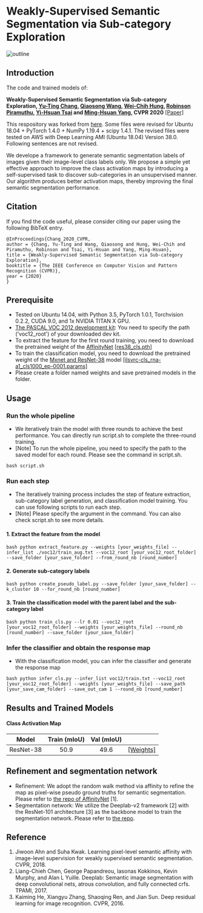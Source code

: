 # Weakly-Supervised Semantic Segmentation via Sub-category Exploration
![outline](teaser.png)



## Introduction
The code and trained models of:

**Weakly-Supervised Semantic Segmentation via Sub-category Exploration, [Yu-Ting Chang](https://scholar.google.com/citations?user=5LRrNYgAAAAJ&hl=en), [Qiaosong Wang](https://scholar.google.com/citations?user=uiTAQLEAAAAJ&hl=en), [Wei-Chih Hung](https://scholar.google.com/citations?user=AjaDLjYAAAAJ&hl=en), [Robinson Piramuthu](https://scholar.google.com/citations?user=2CkqEGcAAAAJ&hl=nl), [Yi-Hsuan Tsai](https://scholar.google.com/citations?user=zjI51wEAAAAJ&hl=en) and [Ming-Hsuan Yang](https://scholar.google.com/citations?user=p9-ohHsAAAAJ&hl=en), CVPR 2020** [[Paper]](https://arxiv.org/abs/2008.01183)

This respository was forked from [here](https://github.com/Juliachang/SC-CAM).
Some files were revised for Ubuntu 18.04 + PyTorch 1.4.0 + NumPy 1.19.4 + scipy 1.4.1.
The revised files were tested on AWS with Deep Learning AMI (Ubuntu 18.04) Version 38.0.
Following sentences are not revised.

We develope a framework to generate semantic segmentation labels of images given their image-level class labels only. We propose a simple yet effective approach to improve the class activation maps by introducing a self-supervised task to discover sub-categories in an unsupervised manner. Our algorithm produces better activation maps, thereby improving the final semantic segmentation performance.



## Citation
If you find the code useful, please consider citing our paper using the following BibTeX entry.
```
@InProceedings{Chang_2020_CVPR,
author = {Chang, Yu-Ting and Wang, Qiaosong and Hung, Wei-Chih and Piramuthu, Robinson and Tsai, Yi-Hsuan and Yang, Ming-Hsuan},
title = {Weakly-Supervised Semantic Segmentation via Sub-category Exploration},
booktitle = {The IEEE Conference on Computer Vision and Pattern Recognition (CVPR)},
year = {2020}
}
```


## Prerequisite
* Tested on Ubuntu 14.04, with Python 3.5, PyTorch 1.0.1, Torchvision 0.2.2, CUDA 9.0, and 1x NVIDIA TITAN X GPU.
* [The PASCAL VOC 2012 development kit](http://host.robots.ox.ac.uk/pascal/VOC/voc2012/):
You need to specify the path ('voc12_root') of your downloaded dev kit.
* To extract the feature for the first round training, you need to download the pretrained weight of the [AffinityNet](https://github.com/jiwoon-ahn/psa) [[res38_cls.pth]](https://drive.google.com/file/d/1xESB7017zlZHqxEWuh1Rb89UhjTGIKOA/view?usp=sharing)
* To train the classification model, you need to download the pretrained weight of the [Mxnet and ResNet-38](https://github.com/itijyou/ademxapp) model [[ilsvrc-cls_rna-a1_cls1000_ep-0001.params]](https://drive.google.com/file/d/1YB3DkHiBeUH5wn6shk93jChvXwfOxwBE/view?usp=sharing)
* Please create a folder named weights and save pretrained models in the folder.



## Usage
### Run the whole pipeline
- We iteratively train the model with three rounds to achieve the best performance. You can directly run script.sh to complete the three-round training.
- [Note] To run the whole pipeline, you need to specify the path to the saved model for each round. Please see the command in script.sh.
```
bash script.sh
```

### Run each step
- The iteratively training process includes the step of feature extraction, sub-category label generation, and classification model training. You can use following scripts to run each step.
- [Note] Please specify the argument in the command. You can also check script.sh to see more details.

#### 1. Extract the feature from the model
```
bash python extract_feature.py --weights [your_weights_file] --infer_list ./voc12/train_aug.txt --voc12_root [your_voc12_root_folder] --save_folder [your_save_folder] --from_round_nb [round_number]
```

#### 2. Generate sub-category labels
```
bash python create_pseudo_label.py --save_folder [your_save_folder] --k_cluster 10 --for_round_nb [round_number]
```

#### 3. Train the classification model with the parent label and the sub-category label
```
bash python train_cls.py --lr 0.01 --voc12_root [your_voc12_root_folder] --weights [your_weights_file] --round_nb [round_number] --save_folder [your_save_folder]
```

### Infer the classifier and obtain the response map
- With the classification model, you can infer the classifier and generate the response map
```
bash python infer_cls.py --infer_list voc12/train.txt --voc12_root [your_voc12_root_folder] --weights [your_weights_file] --save_path [your_save_cam_folder] --save_out_cam 1 --round_nb [round_number]
```



## Results and Trained Models
#### Class Activation Map

| Model         | Train (mIoU)    | Val (mIoU)    | |
| ------------- |:-------------:|:-----:|:-----:|
| ResNet-38     | 50.9 | 49.6 | [[Weights]](https://drive.google.com/file/d/1Qgd7bC8YnfBs02fdwwMIji9s9xnX7jAt/view?usp=sharing) |



## Refinement and segmentation network
* Refinement: We adopt the random walk method via affinity to refine the map as pixel-wise pseudo ground truths for semantic segmentation. Please refer to [the repo of AffinityNet](https://github.com/jiwoon-ahn/psa) [1].
* Segmentation network: We utilize the Deeplab-v2 framework [2] with the ResNet-101 architecture [3] as the
backbone model to train the segmentation network. Please refer to [the repo](https://github.com/kazuto1011/deeplab-pytorch).



## Reference
1. Jiwoon Ahn and Suha Kwak. Learning pixel-level semantic affinity with image-level supervision for weakly supervised semantic segmentation. CVPR, 2018.
2. Liang-Chieh Chen, George Papandreou, Iasonas Kokkinos, Kevin Murphy, and Alan L Yuille. Deeplab: Semantic image segmentation with deep convolutional nets, atrous convolution, and fully connected crfs. TPAMI, 2017.
3. Kaiming He, Xiangyu Zhang, Shaoqing Ren, and Jian Sun. Deep residual learning for image recognition. CVPR, 2016.
